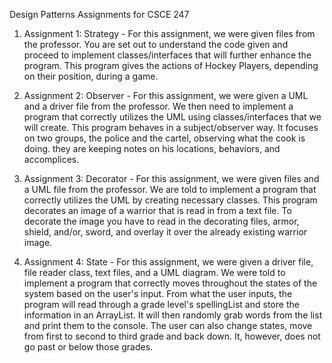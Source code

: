 Design Patterns Assignments for CSCE 247
    
1. Assignment 1: Strategy - 
    For this assignment, we were given files from the professor. You are set out to understand the code given and proceed to implement classes/interfaces that will further enhance the program. This program gives the actions of Hockey Players, depending on their position, during a game.

2. Assignment 2: Observer - 
    For this assignment, we were given a UML and a driver file from the professor. We then need to implement a program that correctly utilizes the UML using classes/interfaces that we will create. This program behaves in a subject/observer way. It focuses on two groups, the police and the cartel, observing what the cook is doing. they are keeping notes on his locations, behaviors, and accomplices. 

3. Assignment 3: Decorator - 
    For this assignment, we were given files and a UML file from the professor. We are told to implement a program that correctly utilizes the UML by creating necessary classes. This program decorates an image of a warrior that is read in from a text file. To decorate the image you have to read in the decorating files, armor, shield, and/or, sword, and overlay it over the already existing warrior image. 

4. Assignment 4: State - 
    For this assignment, we were given a driver file, file reader class, text files, and a UML diagram. We were told to implement a program that correctly moves throughout the states of the system based on the user's input. From what the user inputs, the program will read through a grade level's spellingList and store the information in an ArrayList. It will then randomly grab words from the list and print them to the console. The user can also change states, move from first to second to third grade and back down. It, however, does not go past or below those grades.